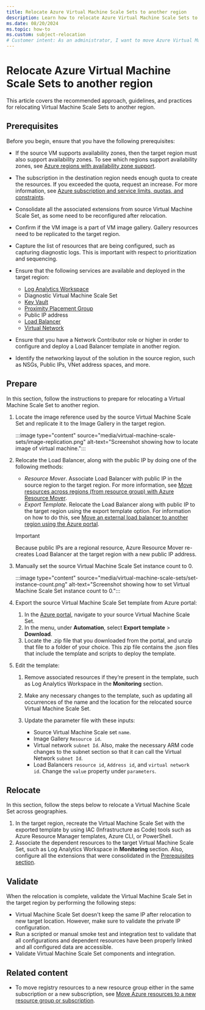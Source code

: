 ```yaml
---
title: Relocate Azure Virtual Machine Scale Sets to another region
description: Learn how to relocate Azure Virtual Machine Scale Sets to another region
ms.date: 08/20/2024
ms.topic: how-to
ms.custom: subject-relocation
# Customer intent: As an administrator, I want to move Azure Virtual Machine Scale Sets to another region.
---
```


# Relocate Azure Virtual Machine Scale Sets to another region

This article covers the recommended approach, guidelines, and practices for relocating Virtual Machine Scale Sets to another region.

## Prerequisites

Before you begin, ensure that you have the following prerequisites:

- If the source VM supports availability zones, then the target region must also support availability zones. To see which regions support availability zones, see [Azure regions with availability zone support](../../../reliability/availability-zones-region-support.md).

- The subscription in the destination region needs enough quota to create the resources. If you exceeded the quota, request an increase. For more information, see [Azure subscription and service limits, quotas, and constraints](../azure-subscription-service-limits.md).

- Consolidate all the associated extensions from source Virtual Machine Scale Set, as some need to be reconfigured after relocation.

- Confirm if the VM image is a part of VM image gallery. Gallery resources need to be replicated to the target region.

- Capture the list of resources that are being configured, such as capturing diagnostic logs. This is important with respect to prioritization and sequencing.

- Ensure that the following services are available and deployed in the target region:

  - [Log Analytics Workspace](./relocation-log-analytics.md)
  - Diagnostic Virtual Machine Scale Set
  - [Key Vault](./relocation-key-vault.md)
  - [Proximity Placement Group](/azure/virtual-machine-scale-sets/proximity-placement-groups)
  - Public IP address
  - [Load Balancer](../../../load-balancer/move-across-regions-external-load-balancer-portal.md)
  - [Virtual Network](./relocation-virtual-network.md)

- Ensure that you have a Network Contributor role or higher in order to configure and deploy a Load Balancer template in another region.

- Identify the networking layout of the solution in the source region, such as NSGs, Public IPs, VNet address spaces, and more.

## Prepare

In this section, follow the instructions to prepare for relocating a Virtual Machine Scale Set to another region.

1. Locate the image reference used by the source Virtual Machine Scale Set and replicate it to the Image Gallery in the target region.

    :::image type="content" source="media/virtual-machine-scale-sets/image-replication.png" alt-text="Screenshot showing how to locate image of virtual machine.":::

1. Relocate the Load Balancer, along with the public IP by doing one of the following methods:

    - *Resource Mover*. Associate Load Balancer with public IP in the source region to the target region. For more information, see [Move resources across regions (from resource group) with Azure Resource Mover](../../../resource-mover/move-region-within-resource-group.md).
    - *Export Template*. Relocate the Load Balancer along with public IP to the target region using the export template option. For information on how to do this, see [Move an external load balancer to another region using the Azure portal](../../../load-balancer/move-across-regions-external-load-balancer-portal.md).

    >[!IMPORTANT]
    > Because public IPs are a regional resource, Azure Resource Mover re-creates Load Balancer at the target region with a new public IP address.

1. Manually set the source Virtual Machine Scale Set instance count to 0.

    :::image type="content" source="media/virtual-machine-scale-sets/set-instance-count.png" alt-text="Screenshot showing how to set Virtual Machine Scale Set instance count to 0.":::

1. Export the source Virtual Machine Scale Set template from Azure portal:

    1. In the [Azure portal](https://portal.azure.com), navigate to your source Virtual Machine Scale Set.
    1. In the menu, under **Automation**, select **Export template** > **Download**.
    1. Locate the .zip file that you downloaded from the portal, and unzip that file to a folder of your choice. This zip file contains the .json files that include the template and scripts to deploy the template.

1. Edit the template:

    1. Remove associated resources if they’re present in the template, such as Log Analytics Workspace in the **Monitoring** section.

    1. Make any necessary changes to the template, such as updating all occurrences of the name and the location for the relocated source Virtual Machine Scale Set.

    1. Update the parameter file with these inputs:
        - Source Virtual Machine Scale set `name`.
        - Image Gallery `Resource id`.
        - Virtual network `subnet Id`. Also, make the necessary ARM code changes to the subnet section so that it can call the Virtual Network `subnet Id`.
        - Load Balancers `resource id`, `Address id`, and `virtual network id`. Change the `value` property under `parameters`.

## Relocate

In this section, follow the steps below to relocate a Virtual Machine Scale Set across geographies.

1. In the target region, recreate the Virtual Machine Scale Set with the exported template by using IAC (Infrastructure as Code) tools such as Azure Resource Manager templates, Azure CLI, or PowerShell.
1. Associate the dependent resources to the target Virtual Machine Scale Set, such as Log Analytics Workspace in **Monitoring** section. Also, configure all the extensions that were consolidated in the [Prerequisites section](#prerequisites).

## Validate

When the relocation is complete, validate the Virtual Machine Scale Set in the target region by performing the following steps:

- Virtual Machine Scale Set doesn't keep the same IP after relocation to new target location. However, make sure to validate the private IP configuration.
- Run a scripted or manual smoke test and integration test to validate that all configurations and dependent resources have been properly linked and all configured data are accessible.
- Validate Virtual Machine Scale Set components and integration.

## Related content

- To move registry resources to a new resource group either in the same subscription or a new subscription, see [Move Azure resources to a new resource group or subscription](../move-resource-group-and-subscription.md).

